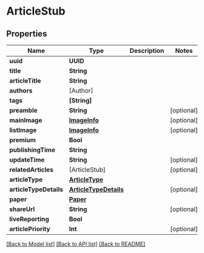 # ArticleStub

## Properties
Name | Type | Description | Notes
------------ | ------------- | ------------- | -------------
**uuid** | **UUID** |  | 
**title** | **String** |  | 
**articleTitle** | **String** |  | 
**authors** | [Author] |  | 
**tags** | **[String]** |  | 
**preamble** | **String** |  | [optional] 
**mainImage** | [**ImageInfo**](ImageInfo.md) |  | [optional] 
**listImage** | [**ImageInfo**](ImageInfo.md) |  | [optional] 
**premium** | **Bool** |  | 
**publishingTime** | **String** |  | 
**updateTime** | **String** |  | [optional] 
**relatedArticles** | [ArticleStub] |  | [optional] 
**articleType** | [**ArticleType**](ArticleType.md) |  | 
**articleTypeDetails** | [**ArticleTypeDetails**](ArticleTypeDetails.md) |  | [optional] 
**paper** | [**Paper**](Paper.md) |  | 
**shareUrl** | **String** |  | [optional] 
**liveReporting** | **Bool** |  | 
**articlePriority** | **Int** |  | [optional] 

[[Back to Model list]](../README.md#documentation-for-models) [[Back to API list]](../README.md#documentation-for-api-endpoints) [[Back to README]](../README.md)


